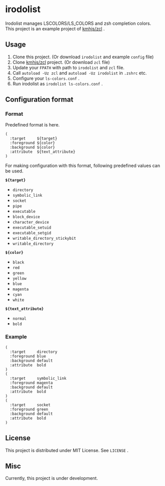 # irodolist

Irodolist manages LSCOLORS/LS_COLORS and zsh completion colors.  
This project is an example project of [kmhjs/zcl](https://github.com/kmhjs/zcl) .

## Usage

1. Clone this project. (Or download `irodolist` and example `config` file)
2. Clone [kmhjs/zcl](https://github.com/kmhjs/zcl) project. (Or download `zcl` file)
3. Update your `FPATH` with path to `irodolist` and `zcl` file.
4. Call `autoload -Uz zcl` and `autoload -Uz irodolist` in `.zshrc` etc.
5. Configure your `ls-colors.conf` .
6. Run irodolist as `irodolist ls-colors.conf` .

## Configuration format

### Format

Predefined format is here.

```
(
  :target     ${target}
  :foreground ${color}
  :background ${color}
  :attribute  ${text_attribute}
)
```

For making configuration with this format, following predefined values can be used.

__`${target}`__

* `directory`
* `symbolic_link`
* `socket`
* `pipe`
* `executable`
* `block_device`
* `character_device`
* `executable_setuid`
* `executable_setgid`
* `writable_directory_stickybit`
* `writable_directory`

__`${color}`__

* `black`
* `red`
* `green`
* `yellow`
* `blue`
* `magenta`
* `cyan`
* `white`

__`${text_attribute}`__

* `normal`
* `bold`

### Example

```
(
  :target     directory
  :foreground blue
  :background default
  :attribute  bold
)
(
  :target     symbolic_link
  :foreground magenta
  :background default
  :attribute  bold
)
(
  :target     socket
  :foreground green
  :background default
  :attribute  bold
)
```

## License

This project is distributed under MIT License. See `LICENSE` .

## Misc

Currently, this project is under development.
